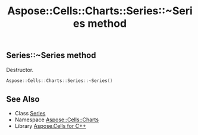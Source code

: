 ﻿---
title: Aspose::Cells::Charts::Series::~Series method
linktitle: ~Series
second_title: Aspose.Cells for C++ API Reference
description: 'Aspose::Cells::Charts::Series::~Series method. Destructor in C++.'
type: docs
weight: 200
url: /cpp/aspose.cells.charts/series/~series/
---
## Series::~Series method


Destructor.

```cpp
Aspose::Cells::Charts::Series::~Series()
```

## See Also

* Class [Series](../)
* Namespace [Aspose::Cells::Charts](../../)
* Library [Aspose.Cells for C++](../../../)
